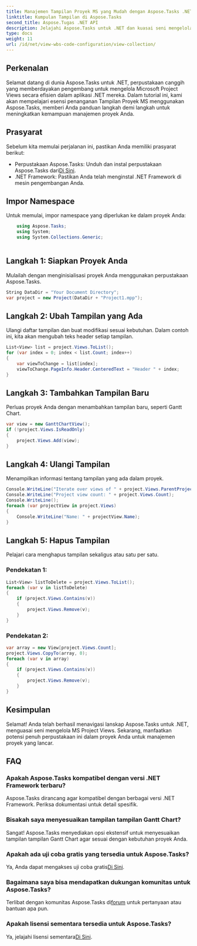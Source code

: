 ```yaml
---
title: Manajemen Tampilan Proyek MS yang Mudah dengan Aspose.Tasks .NET
linktitle: Kumpulan Tampilan di Aspose.Tasks
second_title: Aspose.Tugas .NET API
description: Jelajahi Aspose.Tasks untuk .NET dan kuasai seni mengelola Tampilan Proyek MS dengan mudah. Unduh sekarang untuk pengalaman manajemen proyek yang lancar.
type: docs
weight: 11
url: /id/net/view-wbs-code-configuration/view-collection/
---
```

## Perkenalan
Selamat datang di dunia Aspose.Tasks untuk .NET, perpustakaan canggih yang memberdayakan pengembang untuk mengelola Microsoft Project Views secara efisien dalam aplikasi .NET mereka. Dalam tutorial ini, kami akan mempelajari esensi penanganan Tampilan Proyek MS menggunakan Aspose.Tasks, memberi Anda panduan langkah demi langkah untuk meningkatkan kemampuan manajemen proyek Anda.
## Prasyarat
Sebelum kita memulai perjalanan ini, pastikan Anda memiliki prasyarat berikut:
-  Perpustakaan Aspose.Tasks: Unduh dan instal perpustakaan Aspose.Tasks dari[Di Sini](https://releases.aspose.com/tasks/net/).
- .NET Framework: Pastikan Anda telah menginstal .NET Framework di mesin pengembangan Anda.
## Impor Namespace
Untuk memulai, impor namespace yang diperlukan ke dalam proyek Anda:
```csharp
    using Aspose.Tasks;
    using System;
    using System.Collections.Generic;
    
```
## Langkah 1: Siapkan Proyek Anda
Mulailah dengan menginisialisasi proyek Anda menggunakan perpustakaan Aspose.Tasks.
```csharp
String DataDir = "Your Document Directory";
var project = new Project(DataDir + "Project1.mpp");
```
## Langkah 2: Ubah Tampilan yang Ada
Ulangi daftar tampilan dan buat modifikasi sesuai kebutuhan. Dalam contoh ini, kita akan mengubah teks header setiap tampilan.
```csharp
List<View> list = project.Views.ToList();
for (var index = 0; index < list.Count; index++)
{
    var viewToChange = list[index];
    viewToChange.PageInfo.Header.CenteredText = "Header " + index;
}
```
## Langkah 3: Tambahkan Tampilan Baru
Perluas proyek Anda dengan menambahkan tampilan baru, seperti Gantt Chart.
```csharp
var view = new GanttChartView();
if (!project.Views.IsReadOnly)
{
    project.Views.Add(view);
}
```
## Langkah 4: Ulangi Tampilan
Menampilkan informasi tentang tampilan yang ada dalam proyek.
```csharp
Console.WriteLine("Iterate over views of " + project.Views.ParentProject.Get(Prj.Name) + " project.");
Console.WriteLine("Project view count: " + project.Views.Count);
Console.WriteLine();
foreach (var projectView in project.Views)
{
    Console.WriteLine("Name: " + projectView.Name);
}
```
## Langkah 5: Hapus Tampilan
Pelajari cara menghapus tampilan sekaligus atau satu per satu.
### Pendekatan 1:
```csharp
List<View> listToDelete = project.Views.ToList();
foreach (var v in listToDelete)
{
    if (project.Views.Contains(v))
    {
        project.Views.Remove(v);
    }
}
```
### Pendekatan 2:
```csharp
var array = new View[project.Views.Count];
project.Views.CopyTo(array, 0);
foreach (var v in array)
{
    if (project.Views.Contains(v))
    {
        project.Views.Remove(v);
    }
}
```
## Kesimpulan
Selamat! Anda telah berhasil menavigasi lanskap Aspose.Tasks untuk .NET, menguasai seni mengelola MS Project Views. Sekarang, manfaatkan potensi penuh perpustakaan ini dalam proyek Anda untuk manajemen proyek yang lancar.
## FAQ
### Apakah Aspose.Tasks kompatibel dengan versi .NET Framework terbaru?
Aspose.Tasks dirancang agar kompatibel dengan berbagai versi .NET Framework. Periksa dokumentasi untuk detail spesifik.
### Bisakah saya menyesuaikan tampilan tampilan Gantt Chart?
Sangat! Aspose.Tasks menyediakan opsi ekstensif untuk menyesuaikan tampilan tampilan Gantt Chart agar sesuai dengan kebutuhan proyek Anda.
### Apakah ada uji coba gratis yang tersedia untuk Aspose.Tasks?
Ya, Anda dapat mengakses uji coba gratis[Di Sini](https://releases.aspose.com/).
### Bagaimana saya bisa mendapatkan dukungan komunitas untuk Aspose.Tasks?
 Terlibat dengan komunitas Aspose.Tasks di[forum](https://forum.aspose.com/c/tasks/15) untuk pertanyaan atau bantuan apa pun.
### Apakah lisensi sementara tersedia untuk Aspose.Tasks?
 Ya, jelajahi lisensi sementara[Di Sini](https://purchase.aspose.com/temporary-license/).